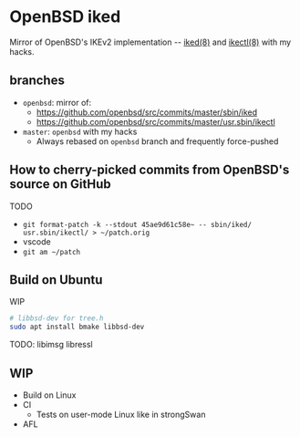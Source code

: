 # OpenBSD iked

Mirror of OpenBSD's IKEv2 implementation -- [iked(8)](https://man.openbsd.org/iked) and [ikectl(8)](https://man.openbsd.org/ikectl.8) with my hacks.

## branches

- `openbsd`: mirror of:
  - https://github.com/openbsd/src/commits/master/sbin/iked
  - https://github.com/openbsd/src/commits/master/usr.sbin/ikectl
- `master`: `openbsd` with my hacks
  - Always rebased on `openbsd` branch and frequently force-pushed

## How to cherry-picked commits from OpenBSD's source on GitHub

TODO

- `git format-patch -k --stdout 45ae9d61c58e~ -- sbin/iked/ usr.sbin/ikectl/ > ~/patch.orig`
- vscode
- `git am ~/patch`

## Build on Ubuntu

WIP

```sh
# libbsd-dev for tree.h
sudo apt install bmake libbsd-dev
```

TODO: libimsg libressl

## WIP

- Build on Linux
- CI
  - Tests on user-mode Linux like in strongSwan
- AFL
